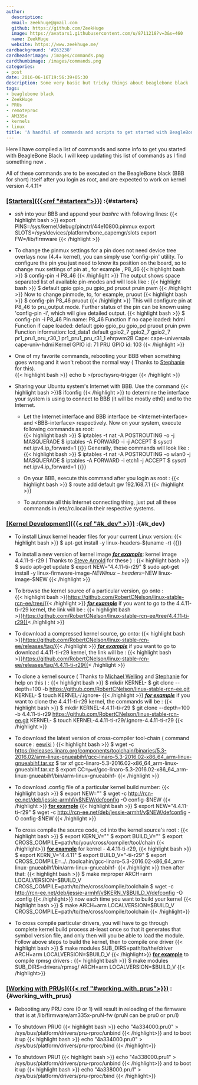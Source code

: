```yaml
---
author:
  description: 
  email: zeekhuge@gmail.com
  github: https://github.com/ZeekHuge
  image: https://avatars1.githubusercontent.com/u/8711218?v=3&s=460
  name: ZeekHuge
  website: https://www.zeekhuge.me/
cardbackground: '#263238'
cardheaderimage: /images/commands.png
cardthumbimage: /images/commands.png
categories:
- post
date: 2016-06-16T19:56:39+05:30
description: Some very basic but tricky things about beaglebone black
tags:
- beaglebone black
- ZeekHuge
- PRUs
- remoteproc
- AM335x
- kernels
- linux
title: 'A handful of commands and scripts to get started with BeagleBone Black'
---
```


Here I have compiled a list of commands and some info to get you started with BeagleBone Black. I will keep updating this list of commands as I find something new .

All of these commands are to be executed on the BeagleBone black (BBB for short) itself after you login as root, and are expected to work on kernel version 4.4.11+

### **<u>[Starters]({{<ref "#starters">}})</u> :**{#starters}


* *ssh* into your BBB and append your *bashrc* with following lines:
{{< highlight bash >}}
export PINS=/sys/kernel/debug/pinctrl/44e10800.pinmux
export SLOTS=/sys/devices/platform/bone_capemgr/slots
export FW=/lib/firmware
{{< /highlight >}}

* To change the pinmux settings for a pin does not need device tree overlays now (4.4+ kernel), you can simply use 'config-pin' utility. To configure the pin you just need to know its position on the board, so to change mux settings of pin at , for example , P8_46
{{< highlight bash >}}
$ config-pin -l P8_46
{{< /highlight >}}
The output shows space separated list of available pin-modes and will look like :
{{< highlight bash >}}
$ default gpio gpio_pu gpio_pd pruout pruin pwm
{{< /highlight >}}
Now to change pinmode, to, for example, pruout
{{< highlight bash >}}
$ config-pin P8_46 pruout
{{< /highlight >}}
This will configure pin at P8_46 to pru_output mode.
Further status of the pin can be known using 'config-pin -i', which will give detailed output.
{{< highlight bash >}}
$ config-pin -i P8_46
Pin name: P8_46
Function if no cape loaded: hdmi
Function if cape loaded: default gpio gpio_pu gpio_pd pruout pruin pwm
Function information: lcd_data1 default gpio2_7 gpio2_7 gpio2_7 pr1_pru1_pru_r30_1 pr1_pru1_pru_r31_1 ehrpwm2B
Cape: cape-universala cape-univ-hdmi
Kernel GPIO id: 71
PRU GPIO id: 103
{{< /highlight >}}




* One of my favorite commands, rebooting your BBB when something goes wrong and it won't reboot the normal way ( Thanks to [Stephanie](https://github.com/SJLC) for this).  
{{< highlight bash >}}
echo b >/proc/sysrq-trigger
{{< /highlight >}}

* Sharing your Ubuntu system's Internet with BBB. Use the command {{< highlight bash >}}$ ifconfig {{< /highlight >}} to determine the interface your system is using to connect to BBB (it will be mostly eth0) and to the Internet.
	* Let the Internet interface and BBB interface be \<Internet-interface\> and \<BBB-interface\> respectively. Now on your system, execute following commands as root:		
{{< highlight bash >}}
$ iptables -t nat -A POSTROUTING -o <Internet-interface> -j MASQUERADE
$ iptables -A FORWARD -i <BBB-interface> -j ACCEPT
$ sysctl net.ipv4.ip_forward=1
{{</highlight>}}
	Generally, these commands will look like :
{{< highlight bash >}}
$ iptables -t nat -A POSTROUTING -o wlan0 -j MASQUERADE
$ iptables -A FORWARD -i etch1 -j ACCEPT
$ sysctl net.ipv4.ip_forward=1
{{</highlight>}}

	* On your BBB, execute this command after you login as root :
{{< highlight bash >}}
$ route add default gw 192.168.7.1
{{< /highlight >}}
	* To automate all this Internet connecting thing, just put all these commands in /etc/rc.local in their respective systems. 

### **<u>[Kernel Development]({{< ref "#k_dev" >}})</u> :**{#k_dev}


* To install Linux kernel header files for your current Linux version: 
{{< highlight bash >}}
$ apt-get install -y linux-headers-$(uname -r)
{{</highlight>}}


* To install a new version of kernel image <u>***for example***</u>: kernel image 4.4.11-ti-r29 ( Thanks to [Steve Arnold](https://github.com/sarnold) for these ) :
{{< highlight bash >}}
$ sudo apt-get update
$ export NEW="4.4.11-ti-r29" 
$ sudo apt-get install -y linux-firmware-image-$NEW linux-headers-$NEW linux-image-$NEW 
{{< /highlight >}}



* To browse the kernel source of a particular version, go onto :	
{{< highlight bash >}}https://github.com/RobertCNelson/linux-stable-rcn-ee/tree/<kernel build number>{{< /highlight >}}
<u>***for example***</u> if you want to go to the 4.4.11-ti-r29 kernel, the link will be :
{{< highlight bash >}}https://github.com/RobertCNelson/linux-stable-rcn-ee/tree/4.4.11-ti-r29{{< /highlight >}}



* To download a compressed kernel source, go onto:
{{< highlight bash >}}https://github.com/RobertCNelson/linux-stable-rcn-ee/releases/tag/<kernel build number>{{< /highlight >}}
<u>***for example***</u> if you want to go to download 4.4.11-ti-r29 kernel, the link will be :
		{{< highlight bash >}}https://github.com/RobertCNelson/linux-stable-rcn-ee/releases/tag/4.4.11-ti-r29{{< /highlight >}}


* To clone a kernel source ( Thanks to [Michael Welling](https://github.com/mwelling/) and [Stephanie](https://github.com/SJLC) for help on this )  :
{{< highlight bash >}}
$ mkdir KERNEL-<kernel build number>
$ git clone --depth=100 -b <kernel build number> https://github.com/RobertCNelson/linux-stable-rcn-ee.git KERNEL-<kernel build number>
$ touch KERNEL-<kernel build number>/.ignore-<kernel build number>
{{< /highlight >}}
<u>***for example***</u> if you want to clone the 4.4.11-ti-r29 kernel, the commands will be :
{{< highlight bash >}}
$ mkdir KERNEL-4.4.11-ti-r29
$ git clone --depth=100 -b 4.4.11-ti-r29 https://github.com/RobertCNelson/linux-stable-rcn-ee.git KERNEL-<kernel build number>
$ touch KERNEL-4.4.11-ti-r29/.ignore-4.4.11-ti-r29
{{< /highlight >}}



* To download the latest version of cross-compiler tool-chain ( command source : [eewiki](https://eewiki.net/display/linuxonarm/BeagleBone+Black#BeagleBoneBlack-ARMCrossCompiler:GCC) )
{{< highlight bash >}}
$ wget -c https://releases.linaro.org/components/toolchain/binaries/5.3-2016.02/arm-linux-gnueabihf/gcc-linaro-5.3-2016.02-x86_64_arm-linux-gnueabihf.tar.xz
$ tar xf gcc-linaro-5.3-2016.02-x86_64_arm-linux-gnueabihf.tar.xz
$ export CC=`pwd`/gcc-linaro-5.3-2016.02-x86_64_arm-linux-gnueabihf/bin/arm-linux-gnueabihf-
{{< /highlight >}}

* To download .config file of a particular kernel build number:
{{< highlight bash >}}
$ export NEW="<kernel build number>"
$ wget -c http://rcn-ee.net/deb/jessie-armhf/v$NEW/defconfig -O config-$NEW
{{< /highlight >}}
<u>**for example**</u>
{{< highlight bash >}}
$ export NEW="4.4.11-ti-r29"
$ wget -c http://rcn-ee.net/deb/jessie-armhf/v$NEW/defconfig -O config-$NEW
{{< /highlight >}}


* To cross compile the source code, cd into the kernel source's root :
{{< highlight bash >}}
$ export KERN_V="<kernel version>"
$ export BUILD_V="<build version>"
$ export CROSS_COMPILE=path/to/your/cross/compiler/tool/chain
{{< /highlight>}}
**<u>for example</u>** for kernel - 4.4.11-ti-r29, 
{{< highlight bash >}}
$ export KERN_V="4.4.11"
$ export BUILD_V="-ti-r29"
$ export CROSS_COMPILE=../../toolcahin/gcc-linaro-5.3-2016.02-x86_64_arm-linux-gnueabihf/bin/arm-linux-gnueabihf-
{{< /highlight >}}
then after that:
{{< highlight bash >}}
$ make mrproper ARCH=arm LOCALVERSION=$BUILD_V CROSS_COMPILE=path/to/the/cross/compile/toolchain 
$ wget -c http://rcn-ee.net/deb/jessie-armhf/v$KERN_V$BUILD_V/defconfig -O .config
{{< /highlight>}}
now each time you want to build your kernel
{{< highlight bash >}}
$ make ARCH=arm LOCALVERSION=$BUILD_V CROSS_COMPILE=path/to/the/cross/compile/toolchain 
{{< /highlight>}}

* To cross compile particular drivers, you will have to go through complete kernel build process at-least once so that it generates that symbol version file, and only then will you be able to load the module. Follow above steps to build the kernel, then to compile one driver
{{< highlight bash >}}
$ make modules SUB_DIRS=path/to/the/driver ARCH=arm LOCALVERSION=$BUILD_V 
{{< /highlight>}}
**<u>for example</u>** to compile rpmsg drivers :
{{< highlight bash >}}
$ make modules SUB_DIRS=drivers/rpmsg/ ARCH=arm LOCALVERSION=$BUILD_V 
{{< /highlight>}}


### **<u>[Working with PRUs]({{< ref "#working_with_prus">}})</u> :**{#working_with_prus}

* Rebooting any PRU core (0 or 1) will result in reloading of the firmware that is at /lib/firmware/am335x-pruN-fw (pruN can be pru0 or pru1)

* To shutdown PRU0 
{{< highlight bash >}}
echo "4a334000.pru0" > /sys/bus/platform/drivers/pru-rproc/unbind
{{< /highlight>}}
and to boot it up
{{< highlight bash >}}
echo "4a334000.pru0" > /sys/bus/platform/drivers/pru-rproc/bind
{{< /highlight>}}

* To shutdown PRU1 
{{< highlight bash >}}
echo "4a338000.pru1" > /sys/bus/platform/drivers/pru-rproc/unbind
{{< /highlight>}}
and to boot it up
{{< highlight bash >}}
echo "4a338000.pru1" > /sys/bus/platform/drivers/pru-rproc/bind
{{< /highlight>}}

